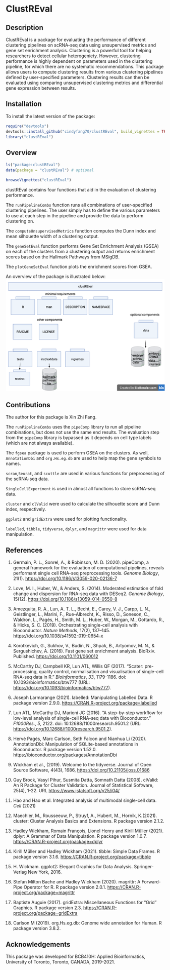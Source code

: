 
<!-- README.md is generated from README.Rmd. Please edit that file -->

# ClustREval

<!-- badges: start -->

<!-- badges: end -->

## Description

ClustREval is a package for evaluating the performance of different
clustering pipelines on scRNA-seq data using unsupervised metrics and
gene set enrichment analysis. Clustering is a powerful tool for helping
researchers to detect cellular heterogeniety. However, clustering
performance is highly dependent on parameters used in the clustering
pipeline, for which there are no systematic recommendations. This
package allows users to compute clustering results from various
clustering pipelines defined by user-specified parameters. Clustering
results can then be evaluated using comparing unsupervised clustering
metrics and differential gene expression between results.

## Installation

To install the latest version of the package:

``` r
require("devtools")
devtools::install_github("cindyfang70/clustREval", build_vignettes = TRUE)
library("clustREval")
```

## Overview

``` r
ls("package:clustREval")
data(package = "clustREval") # optional
```

``` r
browseVignettes("clustREval")
```

clustREval contains four functions that aid in the evaluation of
clustering performance.

The `runPipelineCombs` function runs all combinations of user-specified
clustering pipelines. The user simply has to define the various
parameters to use at each step in the pipeline and provide the data to
perform clustering on.

The `computeUnsupervisedMetrics` function computes the Dunn index and
mean silhouette width of a clustering output.

The `geneSetEval` function performs Gene Set Enrichment Analysis (GSEA)
on each of the clusters from a clustering output and returns enrichment
scores based on the Hallmark Pathways from MSigDB.

The `plotGeneSetEval` function plots the enrichment scores from GSEA.

An overview of the package is illustrated below:
![](./inst/extdata/files.png)

## Contributions

The author for this package is Xin Zhi Fang.

The `runPipelineCombs` uses the `pipeComp` library to run all pipeline
combinations, but does not use the same end results. The evaluation step
from the `pipeComp` library is bypassed as it depends on cell type
labels (which are not always available).

The `fgsea` package is used to perform GSEA on the clusters. As well,
`AnnotationDbi` and `org.Hs.eg.db` are used to help map the gene symbols
to names.

`scran`,`Seurat`, and `scuttle` are used in various functions for
preprocessing of the scRNA-seq data.

`SingleCellExperiment` is used in almost all functions to store
scRNA-seq data.

`cluster` and `clValid` were used to calculate the silhouette score and
Dunn index, respectively.

`ggplot2` and `gridExtra` were used for plotting functionality.

`labelled`, `tibble`, `tidyverse`, `dplyr`, and `magrittr` were used for
data manipulation.

## References

1.  Germain, P. L., Sonrel, A., & Robinson, M. D. (2020). pipeComp, a
    general framework for the evaluation of computational pipelines,
    reveals performant single cell RNA-seq preprocessing tools. *Genome
    Biology*, 21(1). <https://doi.org/10.1186/s13059-020-02136-7>

2.  Love, M. I., Huber, W., & Anders, S. (2014). Moderated estimation of
    fold change and dispersion for RNA-seq data with DESeq2. *Genome
    Biology*, 15(12). <https://doi.org/10.1186/s13059-014-0550-8>

3.  Amezquita, R. A., Lun, A. T. L., Becht, E., Carey, V. J., Carpp, L.
    N., Geistlinger, L., Marini, F., Rue-Albrecht, K., Risso, D.,
    Soneson, C., Waldron, L., Pagès, H., Smith, M. L., Huber, W.,
    Morgan, M., Gottardo, R., & Hicks, S. C. (2019). Orchestrating
    single-cell analysis with Bioconductor. *Nature Methods*, 17(2),
    137–145. <https://doi.org/10.1038/s41592-019-0654-x>

4.  Korotkevich, G., Sukhov, V., Budin, N., Shpak, B., Artyomov, M. N.,
    & Sergushichev, A. (2016). Fast gene set enrichment analysis.
    BioRxiv. Published. <https://doi.org/10.1101/060012>

5.  McCarthy DJ, Campbell KR, Lun ATL, Willis QF (2017). “Scater:
    pre-processing, quality control, normalisation and visualisation of
    single-cell RNA-seq data in R.” *Bioinformatics*, *33*, 1179-1186.
    doi: 10.1093/bioinformatics/btw777 (URL:
    <https://doi.org/10.1093/bioinformatics/btw777>).

6.  Joseph Larmarange (2021). labelled: Manipulating Labelled Data. R
    package version 2.9.0. <https://CRAN.R-project.org/package=labelled>

7.  Lun ATL, McCarthy DJ, Marioni JC (2016). “A step-by-step workflow
    for low-level analysis of single-cell RNA-seq data with
    Bioconductor.” *F1000Res.*, *5*, 2122. doi:
    10.12688/f1000research.9501.2 (URL:
    <https://doi.org/10.12688/f1000research.9501.2>).

8.  Hervé Pagès, Marc Carlson, Seth Falcon and Nianhua Li (2020).
    AnnotationDbi: Manipulation of SQLite-based annotations in
    Bioconductor. R package version 1.52.0.
    <https://bioconductor.org/packages/AnnotationDbi>

9.  Wickham et al., (2019). Welcome to the tidyverse. Journal of Open
    Source Software, 4(43), 1686, <https://doi.org/10.21105/joss.01686>

10. Guy Brock, Vasyl Pihur, Susmita Datta, Somnath Datta (2008).
    clValid: An R Package for Cluster Validation. Journal of Statistical
    Software, 25(4), 1-22. URL <https://www.jstatsoft.org/v25/i04/>

11. Hao and Hao et al. Integrated analysis of multimodal single-cell
    data. *Cell* (2021)

12. Maechler, M., Rousseeuw, P., Struyf, A., Hubert, M., Hornik,
    K.(2021). cluster: Cluster Analysis Basics and Extensions. R package
    version 2.1.2.

13. Hadley Wickham, Romain François, Lionel Henry and Kirill Müller
    (2021). dplyr: A Grammar of Data Manipulation. R package version
    1.0.7. <https://CRAN.R-project.org/package=dplyr>

14. Kirill Müller and Hadley Wickham (2021). tibble: Simple Data Frames.
    R package version 3.1.6. <https://CRAN.R-project.org/package=tibble>

15. H. Wickham. ggplot2: Elegant Graphics for Data Analysis.
    Springer-Verlag New York, 2016.

16. Stefan Milton Bache and Hadley Wickham (2020). magrittr: A
    Forward-Pipe Operator for R. R package version 2.0.1.
    <https://CRAN.R-project.org/package=magrittr>

17. Baptiste Auguie (2017). gridExtra: Miscellaneous Functions for
    “Grid” Graphics. R package version 2.3.
    <https://CRAN.R-project.org/package=gridExtra>

18. Carlson M (2019). org.Hs.eg.db: Genome wide annotation for Human. R
    package version 3.8.2.

## Acknowledgements

This package was developed for BCB410H: Applied Bioinformatics,
University of Toronto, Toronto, CANADA, 2019-2021.
